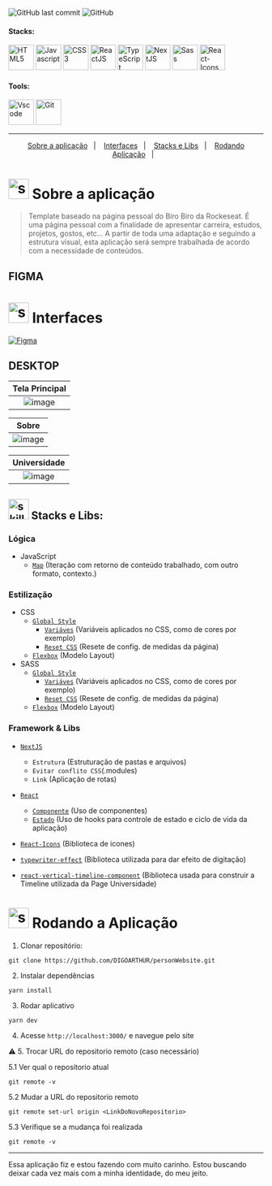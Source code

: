 <!-- VISUALIZAR NO VSCODE  CTRL + K  V -->

<!-- BADGES https://www.youtube.com/watch?v=cRoBt6AZgjc
https://dev.to/envoy_/150-badges-for-github-pnk

BUILD BADGES
https://shields.io
ICONS
https://simpleicons.org/?q=react
-->

 <!------------------------------------BANNER PROJECT-->






 <!------------------------------------SHIELDS PROJECT-->
  ![GitHub last commit](https://img.shields.io/github/last-commit/digoarthur/personWebsite)
  ![GitHub](https://img.shields.io/github/license/digoarthur/personWebsite)
  
  

 <!------------------------------------STACKS-->
#### Stacks:
<p align="left">

 <a href="https://developer.mozilla.org/pt-BR/docs/Web/HTML"><img  alt="HTML5"  width="50" height="50" src="https://user-images.githubusercontent.com/59892368/149663188-8298a9bf-f3ce-4881-944f-e94edf37beed.png"><a/>
   <a href="https://github.com/braziljs/eloquente-javascript"><img  alt="Javascript"  width="50" height="50" src="https://user-images.githubusercontent.com/59892368/149663192-19043371-127c-47f0-8553-0f407c51e2c5.png"><a/>
   <a href="https://developer.mozilla.org/pt-BR/docs/Web/CSS"><img  alt="CSS3"  width="50" height="50" src="https://user-images.githubusercontent.com/59892368/149663193-40e11362-c724-49cf-a0b5-a20f98c8e4ba.png"><a/>
   <a href="https://pt-br.reactjs.org/"><img  alt="ReactJS"  width="50" height="50" src="https://user-images.githubusercontent.com/59892368/110185477-3255b480-7df1-11eb-8399-07a57b05eefb.png"><a/>
   <a href="https://www.typescriptlang.org/"><img  alt="TypeScript"  width="50" height="50" src="https://user-images.githubusercontent.com/59892368/149662563-c86be27c-b905-4aaf-b726-fb1146465ea7.png"><a/>
   <a href="https://nextjs.org/"><img  alt="NextJS"  width="50" height="50" src="https://user-images.githubusercontent.com/59892368/152626659-7431e51e-e4ea-4ee5-baf9-c916ccd72ae9.png"><a/>
    <a href="https://sass-lang.com"><img  alt="Sass"  width="50" height="50" src="https://user-images.githubusercontent.com/59892368/197538138-4aac6895-cad3-40af-a9c8-f51a22aa680a.png"><a/>
       <a href="https://react-icons.github.io/react-icons/"><img  alt="React-Icons"  width="50" height="50" src="https://user-images.githubusercontent.com/59892368/197551891-5fcd2eca-9cd9-4dfd-88b9-7b0f533d4d73.png"><a/>
   
</p>
  

   <!------------------------------------SHIELDS STACKS-->
   

 

 <!------------------------------------TOOLS-->
 #### Tools:
 <a href="https://code.visualstudio.com/"><img  alt="Vscode"  width="50" height="50" src="https://user-images.githubusercontent.com/59892368/149663512-3f83da57-bdfe-4cef-bcc2-feb304a738ff.png"><a/>
 <a href="https://git-scm.com/"><img  alt="Git"  width="50" height="50" src="https://user-images.githubusercontent.com/59892368/149677999-f5947f0b-e535-4ba2-911c-1c5926045c35.png"><a/>        
     
<hr>
  
  <!------------------------------------PROJECT ICON-->
  

   <!------------------------------------SUMMARY-->
<p align="center">
  <a href="https://github.com/DIGOARTHUR/personWebsite#--sobre-a-aplicação-">Sobre a aplicação</a>&nbsp;&nbsp;&nbsp;|&nbsp;&nbsp;&nbsp;
  <a href="https://github.com/DIGOARTHUR/personWebsite#--interfaces-"> Interfaces</a>&nbsp;&nbsp;&nbsp;|&nbsp;&nbsp;&nbsp;
  <a href="https://github.com/DIGOARTHUR/personWebsite#-stacks-e-libs-">Stacks e Libs</a>&nbsp;&nbsp;&nbsp;|&nbsp;&nbsp;&nbsp;
  <a href="https://github.com/DIGOARTHUR/personWebsite#-rodando-a-aplicação">Rodando Aplicação</a>&nbsp;&nbsp;&nbsp;|&nbsp;&nbsp;&nbsp;
 
</p>  

  
  
   <!------------------------------------DESCRIPTION-->

# <img  alt="skills"  width="40" height="40" src="https://user-images.githubusercontent.com/59892368/148622497-164365e8-f6b0-4f40-bc75-a0ed4da6059b.png">  Sobre a aplicação <!---write here : talk a little about project: what's does, example.  -->
> Template baseado na página pessoal do Biro Biro da Rockeseat. É uma página pessoal com a finalidade de apresentar carreira, estudos, projetos, gostos, etc... A partir de toda uma adaptação e seguindo a estrutura visual, esta aplicação será sempre trabalhada de acordo com a necessidade de conteúdos.
  
  
<!------------------------------------LAYOUT -->


## FIGMA 
# <img  alt="skills"  width="40" height="40" src="https://user-images.githubusercontent.com/59892368/149667468-f228e4e8-c2f0-474d-858d-6b9216f49b2f.png">  Interfaces <!---write here : demonstration of the application layout.  -->
  
<a href="https://www.figma.com/file/YM4JFm0d4b4TovqmCNrgRW/ig.news?node-id=1%3A2" target="_blank"><img alt="Figma" src="https://img.shields.io/badge/figma%20-%23F24E1E.svg?&style=for-the-badge&logo=figma&logoColor=white"/></a>

    

## DESKTOP
  
|                             Tela Principal                             |
| :-------------------------------------------------------------------: |
|   ![image](https://user-images.githubusercontent.com/59892368/197564641-13a377f4-cdeb-48d5-ab6b-42a1e4d3298e.gif) |

  
  |                               Sobre                              |
| :-------------------------------------------------------------------: |
|   ![image](https://user-images.githubusercontent.com/59892368/197567841-ed38d6c6-cabb-47a9-a795-508ae3b646d9.png)|

  
|                                 Universidade                     |
| :--------------------------------------------------------------: |
|   ![image](https://user-images.githubusercontent.com/59892368/197568006-10b15226-8ffe-4914-bca6-60cf1d1e18c4.png)|
  

  


  
  
  
  <!------------------------------------PRODUCTION SKILLS-->

## <img  alt="skills"  width="40" height="40" src="https://user-images.githubusercontent.com/59892368/142231777-8c0e09fa-ac09-4654-89d6-6bb986bde09b.gif"> Stacks e Libs: <!---write here: learned concepts; -->

### Lógica 
* JavaScript
  * [`Map`](https://developer.mozilla.org/pt-BR/docs/Web/JavaScript/Reference/Global_Objects/Map) (Iteração com retorno de conteúdo trabalhado, com outro formato, contexto.)
   
### Estilização 
* CSS
  * [`Global Style`]()
     * [`Variáves`](https://developer.mozilla.org/pt-BR/docs/Web/CSS/Using_CSS_custom_properties) (Variáveis aplicados no CSS, como de cores por exemplo)
     * [`Reset CSS`](https://www.alura.com.br/artigos/o-que-e-reset-css) (Resete de config. de medidas da página)
  * [`Flexbox`](https://css-tricks.com/snippets/css/a-guide-to-flexbox/) (Modelo Layout)
* SASS
  * [`Global Style`]()
     * [`Variáves`](https://developer.mozilla.org/pt-BR/docs/Web/CSS/Using_CSS_custom_properties) (Variáveis aplicados no CSS, como de cores por exemplo)
     * [`Reset CSS`](https://www.alura.com.br/artigos/o-que-e-reset-css) (Resete de config. de medidas da página)
  * [`Flexbox`](https://css-tricks.com/snippets/css/a-guide-to-flexbox/) (Modelo Layout)
   
### Framework & Libs
* [`NextJS`](https://nextjs.org/docs/getting-started) 
  * `Estrutura` (Estruturação de pastas e arquivos)
  * `Evitar conflito CSS`(.modules) 
  * `Link` (Aplicação de rotas)    
   
* [`React`]([https://nextjs.org/docs/getting-started](https://reactjs.org)) 
  * [`Componente`](https://reactjs.org/docs/components-and-props.html) (Uso de componentes)
  * [`Estado`](https://reactjs.org/docs/state-and-lifecycle.html) (Uso de hooks para controle de estado e ciclo de vida da aplicação)

*  [`React-Icons`](https://chakra-ui.com) (Biblioteca de icones)
*  [`typewriter-effect`](https://www.npmjs.com/package/typewriter-effect) (Biblioteca utilizada para dar efeito de digitação)
*  [`react-vertical-timeline-component`](https://tanstack.com/query/v4/?from=reactQueryV3&original=https://react-query-v3.tanstack.com/) (Biblioteca usada para construir a Timeline utilizada da Page Universidade) 
  
 
  <!------------------------------------RUN APP-->
 
 # <img  alt="skills"  width="40" height="40" src="https://user-images.githubusercontent.com/59892368/142216697-dd93272c-c614-4664-9d63-c4e4dfc3e0f3.gif"> Rodando a Aplicação
 

1. Clonar repositório:

```
git clone https://github.com/DIGOARTHUR/personWebsite.git
```

2. Instalar dependências

```
yarn install
```

3. Rodar aplicativo

```
yarn dev
```

4. Acesse `http://localhost:3000/` e navegue pelo site

:warning: 5. Trocar URL do repositorio remoto (caso necessário)

  5.1 Ver qual o repositorio atual
```
git remote -v
```
  5.2 Mudar a URL do repositorio remoto
```
git remote set-url origin <LinkDoNovoRepositorio>
```
  5.3 Verifique se a mudança foi realizada
```
git remote -v
```


  <!------------------------------------WHY/THANKS->



 # <img  alt="skills"  width="40" height="40" src="https://user-images.githubusercontent.com/59892368/148622627-c1eaa513-ca90-49e2-b5b8-c11d369becef.png"> Por quê?  <!---write here : motivation that led to created ; why did you do this program?   -->


 ---
Essa aplicação fiz e estou fazendo com muito carinho. Estou buscando deixar cada vez mais com a minha identidade, do meu jeito.
  
  
  



